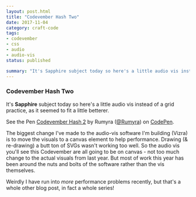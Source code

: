 ```yaml
---
layout: post.html
title: "Codevember Hash Two"
date: 2017-11-04
category: craft-code
tags:
- codevember
- css
- audio
- audio-vis
status: published

summary: "It's Sapphire subject today so here's a little audio vis instead of a grid practice, as it seemed to fit a little betterer."
---
```


### Codevember Hash Two

It's **Sapphire** subject today so here's a little audio vis instead of a grid practice, as it seemed to fit a little betterer.

<p data-height="300" data-theme-id="1345" data-slug-hash="XzdVKJ" data-default-tab="js,result" data-user="Rumyra" data-embed-version="2" data-pen-title="Codevember Hash 2" class="codepen">See the Pen <a href="https://codepen.io/Rumyra/pen/XzdVKJ/">Codevember Hash 2</a> by Rumyra (<a href="https://codepen.io/Rumyra">@Rumyra</a>) on <a href="https://codepen.io">CodePen</a>.</p>
<script async src="https://production-assets.codepen.io/assets/embed/ei.js"></script>

The biggest change I've made to the audio-vis software I'm building (Vizra) is to move the visuals to a canvas element to help performance. Drawing (& re-drawing) a butt ton of SVGs wasn't working too well. So the audio vis you'll see this Codevember are all going to be on canvas - not too much change to the actual visuals from last year. But most of work this year has been around the nuts and bolts of the software rather than the vis themselves.

Weirdly I have run into _more_ performance problems recently, but that's a whole other blog post, in fact a whole series!
